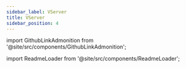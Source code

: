 ```yaml
---
sidebar_label: VServer
title: VServer
sidebar_position: 4
---
```


import GithubLinkAdmonition from '@site/src/components/GithubLinkAdmonition';

<GithubLinkAdmonition title="VServer" text="Github" type="tip" link="https://www.github.com/johntwiix/vserver/"/>

import ReadmeLoader from '@site/src/components/ReadmeLoader';

<ReadmeLoader repo="vserver" />
